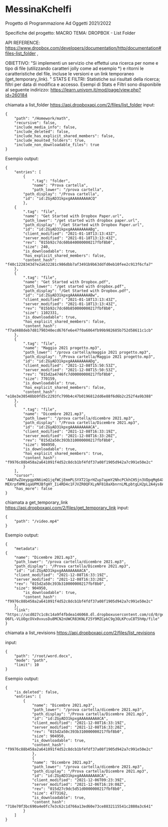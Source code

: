 # MessinaKchelfi
Progetto di Programmazione Ad Oggetti 2021/2022

Specifiche del progetto:
MACRO TEMA:
DROPBOX - List Folder

API REFERENCE: https://www.dropbox.com/developers/documentation/http/documentation#files-list_folder ,

OBIETTIVO:
"Si implementi un servizio che effettui una ricerca per nome e tipo di file (utilizzando caratteri jolly come ad esempio *) e ritorni le caratteristiche del file, incluse le versioni e un link temporaneo (get_temporary_link). "
STATS E FILTRI:
Statistiche sui risultati della ricerca; filtri per data di modifica e accesso.
Esempi di Stats e Filtri sono disponibile al seguente indirizzo: https://learn.univpm.it/mod/page/view.php?id=260184 

chiamata a list_folder
https://api.dropboxapi.com/2/files/list_folder
input:
	
	{
	    "path": "/Homework/math",
	    "recursive": false,
	    "include_media_info": false,
	    "include_deleted": false,
	    "include_has_explicit_shared_members": false,
	    "include_mounted_folders": true,
	    "include_non_downloadable_files": true
	}

Esempio output:
	
	{
    	"entries": [
	        {
        		".tag": "folder",
        		"name": "Prova cartella",
	        	"path_lower": "/prova cartella",
			"path_display": "/Prova cartella",
			"id": "id:ZGyAD31kpxgAAAAAAAAACQ"
	        },
		{
			".tag": "file",
			"name": "Get Started with Dropbox Paper.url",
			"path_lower": "/get started with dropbox paper.url",
			"path_display": "/Get Started with Dropbox Paper.url",
			"id": "id:ZGyAD31kpxgAAAAAAAAABg",
			"client_modified": "2021-01-18T13:13:43Z",
			"server_modified": "2021-01-18T13:13:43Z",
			"rev": "015b92c7dc60b840000000217fbf8b0",
			"size": 240,
			"is_downloadable": true,
			"has_explicit_shared_members": false,
			"content_hash": "f40c1228343d7e2a632281c986dbb7af3491b9b63ddfd0eb10fee2c913f6cfa7"
		},
		{
			".tag": "file",
			"name": "Get Started with Dropbox.pdf",
			"path_lower": "/get started with dropbox.pdf",
			"path_display": "/Get Started with Dropbox.pdf",
			"id": "id:ZGyAD31kpxgAAAAAAAAABw",
			"client_modified": "2021-01-18T13:13:43Z",
			"server_modified": "2021-01-18T13:13:43Z",
			"rev": "015b92c7dc60b850000000217fbf8b0",
			"size": 1102331,
			"is_downloadable": true,
			"has_explicit_shared_members": false,
			"content_hash": "f7ad488deb7d81790340ecd676fe6e47f0a6064fb99b982685b752d58611c1cb"
		},
		{
			".tag": "file",
			"name": "Maggio 2021 progetto.mp3",
			"path_lower": "/prova cartella/maggio 2021 progetto.mp3",
			"path_display": "/Prova cartella/Maggio 2021 progetto.mp3",
			"id": "id:ZGyAD31kpxgAAAAAAAAADg",
			"client_modified": "2021-12-08T15:50:53Z",
			"server_modified": "2021-12-08T15:50:53Z",
			"rev": "015d2a4746fc7d00000000217fbf8b0",
			"size": 770159,
			"is_downloadable": true,
			"has_explicit_shared_members": false,
			"content_hash": "e18e3e30548bb9fd5c2293fc799b4c47b0196812dd6e88f6d6b2c252f4a9b388"
		},
		{
			".tag": "file",
			"name": "Dicembre 2021.mp3",
			"path_lower": "/prova cartella/dicembre 2021.mp3",
			"path_display": "/Prova cartella/Dicembre 2021.mp3",
			"id": "id:ZGyAD31kpxgAAAAAAAAACA",
			"client_modified": "2021-12-08T16:33:19Z",
			"server_modified": "2021-12-08T16:33:20Z",
			"rev": "015d2a50c393b310000000217fbf8b0",
			"size": 904950,
			"is_downloadable": true,
			"has_explicit_shared_members": true,
			"content_hash": "f9976c88b458a2a641091f4d52c8dcb1bf4fdf37a08f1905d942a7c991e50e2c"
        	}
    	],
    	"cursor": "AAEFwZUeypgpXN6imQ1jqfWCjEmmPLSYXT21prHZup7apmY2NhcPCkhCH5jn3VDpqMg64Xwq8bO9l6LqXkuXEIreMxX0qpuFIZjL7sU5v99mkyc-MEXrpfHMKiqaUPMJBfqHY_Ii4RD4c1FJVZR0QFXLyNF818aXbnrnLMLpbtgLH2pL2A4ys8AdnYn_4QlkKyU",
    	"has_more": false
	}
  
chiamata a get_temporary_link
https://api.dropboxapi.com/2/files/get_temporary_link
input:
	
	{
	    "path": "/video.mp4"
	}

Esempio output:
  	
	{
    	"metadata":
	{
		"name": "Dicembre 2021.mp3",
		"path_lower": "/prova cartella/dicembre 2021.mp3",
		"path_display": "/Prova cartella/Dicembre 2021.mp3",
		"id": "id:ZGyAD31kpxgAAAAAAAAACA",
		"client_modified": "2021-12-08T16:33:19Z",
		"server_modified": "2021-12-08T16:33:20Z",
		"rev": "015d2a50c393b310000000217fbf8b0",
		"size": 904950,
        	"is_downloadable": true,
        	"content_hash": "f9976c88b458a2a641091f4d52c8dcb1bf4fdf37a08f1905d942a7c991e50e2c"
    	},
    	"link": "https://ucd027c1c8c14a9f4fbdea146068.dl.dropboxusercontent.com/cd/0/get/Bbl7XX8sF7JTEXwzehCpQJk47JMVd7mmMyPhTTYHHcp7epiDL0zvsF5SAGrddtrVL8U4c0mVgCPulj6GtOWu73Tf-O6FL-VLUOgcOVx0vxusDu8MCN2nUWCR83KNLF25Y9MZCpkC9g3OLKPcuC8T5hHp/file"
	}
  
chiamata a list_revisions
https://api.dropboxapi.com/2/files/list_revisions

input:

	{
		"path": "/root/word.docx",
		"mode": "path",
		"limit": 10
  	}

Esempio output:
	
	{
		"is_deleted": false,
		"entries": [
			{
				"name": "Dicembre 2021.mp3",
				"path_lower": "/prova cartella/dicembre 2021.mp3",
				"path_display": "/Prova cartella/Dicembre 2021.mp3",
				"id": "id:ZGyAD31kpxgAAAAAAAAACA",
				"client_modified": "2021-12-08T16:33:19Z",
				"server_modified": "2021-12-08T16:33:20Z",
				"rev": "015d2a50c393b310000000217fbf8b0",
				"size": 904950,
				"is_downloadable": true,
				"content_hash": "f9976c88b458a2a641091f4d52c8dcb1bf4fdf37a08f1905d942a7c991e50e2c"
	        	},
        		{
				"name": "Dicembre 2021.mp3",
				"path_lower": "/prova cartella/dicembre 2021.mp3",
				"path_display": "/Prova cartella/Dicembre 2021.mp3",
				"id": "id:ZGyAD31kpxgAAAAAAAAACA",
				"client_modified": "2021-12-06T09:23:39Z",
				"server_modified": "2021-12-06T16:19:08Z",
				"rev": "015d27c9dc5d51d0000000217fbf8b0",
				"size": 4773162,
				"is_downloadable": true,
				"content_hash": "718e70f3bc690a4e0fc7e3c62c1d766a13ed60e73ce8832115541c2880a3c641"
			}
		]
	}
